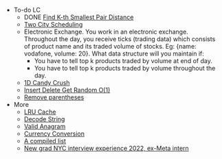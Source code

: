 - To-do LC
	- DONE [Find K-th Smallest Pair Distance](https://leetcode.com/problems/find-k-th-smallest-pair-distance/)
	- [Two City Scheduling](https://leetcode.com/problems/two-city-scheduling/description/)
	- Electronic Exchange.
	  You work in an electronic exchange. Throughout the day, you receive ticks (trading data) which consists of product name and its traded volume of stocks. Eg: {name: vodafone, volume: 20}. What data structure will you maintain if:
	  * You have to tell top k products traded by volume at end of day.
	  * You have to tell top k products traded by volume throughout the day.
	- [1D Candy Crush](https://leetcode.com/discuss/interview-question/380650/Bloomberg-or-Phone-Screen-or-Candy-Crush-1D)
	- [Insert Delete Get Random O(1)](https://leetcode.com/problems/insert-delete-getrandom-o1/)
	- [Remove parentheses](https://leetcode.com/discuss/interview-question/124551/)
- More
	- [LRU Cache](https://leetcode.com/problems/lru-cache/)
	- [Decode String](https://leetcode.com/problems/decode-string/)
	- [Valid Anagram](https://leetcode.com/problems/valid-anagram/)
	- [Currency Conversion](https://leetcode.com/discuss/interview-question/483660/Google-or-Phone-or-Currency-Conversion)
	- [A compiled list](https://leetcode.com/discuss/interview-question/439548/Bloomberg-Phone-Interview-Questions)
	- [New grad NYC interview experience 2022, ex-Meta intern](https://leetcode.com/discuss/interview-question/2772302/Bloomberg-SWE-NewGrad)